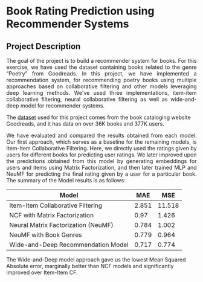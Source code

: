 # Book Rating Prediction using Recommender Systems
## Project Description
<p align="justify">
The goal of the project is to build a recommender system for books. For this exercise, we have used the dataset containing books related to the genre “Poetry” from Goodreads. In this project, we have implemented a recommendation
system, for recommending poetry books using multiple approaches based on collaborative filtering and other models leveraging deep learning methods. We've used three implementations, item-item collaborative filtering, neural collaborative filtering as well as wide-and-deep model for recommender systems.

The [dataset](https://sites.google.com/eng.ucsd.edu/ucsdbookgraph/home) used for this project comes from the book cataloging website Goodreads, and it has data on over 36K books and 377K users.</p>

<p align="justify">
We have evaluated and compared the results obtained from each model. Our first approach, which serves as a baseline for the remaining models, is Item-Item Collaborative Filtering. Here, we directly used the ratings given by users for different books for predicting user ratings. We later improved upon the predictions obtained from this model by generating embeddings for users and items using Matrix Factorization, and then later trained MLP and NeuMF for predicting the final rating given by a user for a particular book. The summary of the Model results is as follows:
</p>

|Model|MAE|MSE|
|-----|---|---|
|Item-Item Collaborative Filtering| 2.851| 11.518|
|NCF with Matrix Factorization| 0.97| 1.426|
|Neural Matrix Factorization (NeuMF) |0.784 |1.002|
|NeuMF with Book Genres |0.779| 0.964|
|Wide-and-Deep Recommendation Model| 0.717| 0.774|

The Wide-and-Deep model approach gave us the lowest Mean Squared Absolute error, marginally better than NCF models and significantly improved over Item-Item CF.
